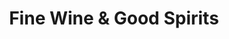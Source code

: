 ---
title: "Fine Wine & Good Spirits"
url: /hummelstown/fine-wine-und-good-spirits/
shop: Spirituosen
---